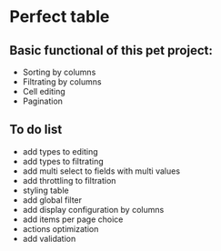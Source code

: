 # Perfect table

## Basic functional of this pet project:
* Sorting by columns
* Filtrating by columns
* Cell editing
* Pagination

## To do list 
* add types to editing
* add types to filtrating
* add multi select to fields with multi values
* add throttling to filtration
* styling table
* add global filter
* add display configuration by columns 
* add items per page choice
* actions optimization
* add validation
